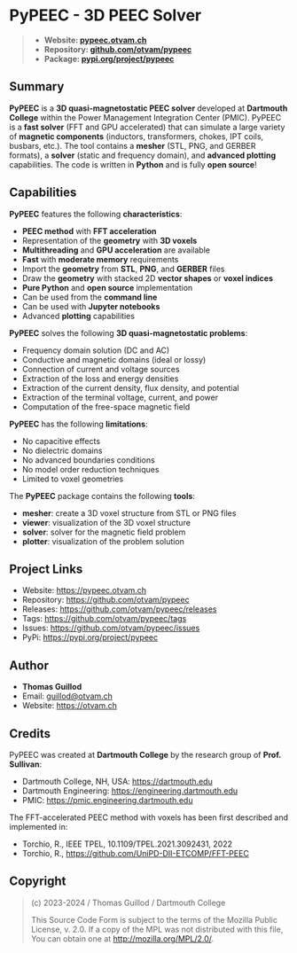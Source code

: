 # PyPEEC - 3D PEEC Solver

> * **Website: [pypeec.otvam.ch](https://pypeec.otvam.ch)**
> * **Repository: [github.com/otvam/pypeec](https://github.com/otvam/pypeec)**
> * **Package: [pypi.org/project/pypeec](https://pypi.org/project/pypeec)**

## Summary

**PyPEEC** is a **3D quasi-magnetostatic PEEC solver** developed at **Dartmouth College** within the Power Management Integration Center (PMIC). 
PyPEEC is a **fast solver** (FFT and GPU accelerated) that can simulate a large variety of **magnetic components** (inductors, transformers, chokes, IPT coils, busbars, etc.). 
The tool contains a **mesher** (STL, PNG, and GERBER formats), a **solver** (static and frequency domain), and **advanced plotting** capabilities.
The code is written in **Python** and is fully **open source**!

## Capabilities

**PyPEEC** features the following **characteristics**:
* **PEEC method** with **FFT acceleration**
* Representation of the **geometry** with **3D voxels**
* **Multithreading** and **GPU acceleration** are available
* **Fast** with **moderate memory** requirements
* Import the **geometry** from **STL**, **PNG**, and **GERBER** files
* Draw the **geometry** with stacked 2D **vector shapes** or **voxel indices**
* **Pure Python** and **open source** implementation
* Can be used from the **command line**
* Can be used with **Jupyter notebooks**
* Advanced **plotting** capabilities

**PyPEEC** solves the following **3D quasi-magnetostatic problems**:
* Frequency domain solution (DC and AC)
* Conductive and magnetic domains (ideal or lossy)
* Connection of current and voltage sources
* Extraction of the loss and energy densities
* Extraction of the current density, flux density, and potential
* Extraction of the terminal voltage, current, and power
* Computation of the free-space magnetic field 

**PyPEEC** has the following **limitations**:
* No capacitive effects
* No dielectric domains
* No advanced boundaries conditions
* No model order reduction techniques
* Limited to voxel geometries

The **PyPEEC** package contains the following **tools**:
* **mesher**: create a 3D voxel structure from STL or PNG files
* **viewer**: visualization of the 3D voxel structure
* **solver**: solver for the magnetic field problem
* **plotter**: visualization of the problem solution

## Project Links

* Website: https://pypeec.otvam.ch
* Repository: https://github.com/otvam/pypeec
* Releases: https://github.com/otvam/pypeec/releases
* Tags: https://github.com/otvam/pypeec/tags
* Issues: https://github.com/otvam/pypeec/issues
* PyPi: https://pypi.org/project/pypeec

## Author

* **Thomas Guillod**
* Email: guillod@otvam.ch
* Website: https://otvam.ch

## Credits

PyPEEC was created at **Dartmouth College** by the research group of **Prof. Sullivan**:
* Dartmouth College, NH, USA: https://dartmouth.edu
* Dartmouth Engineering: https://engineering.dartmouth.edu
* PMIC: https://pmic.engineering.dartmouth.edu

The FFT-accelerated PEEC method with voxels has been first described and implemented in:
* Torchio, R., IEEE TPEL, 10.1109/TPEL.2021.3092431, 2022
* Torchio, R., https://github.com/UniPD-DII-ETCOMP/FFT-PEEC

## Copyright

> (c) 2023-2024 / Thomas Guillod / Dartmouth College
> 
>  This Source Code Form is subject to the terms of the Mozilla Public
>  License, v. 2.0. If a copy of the MPL was not distributed with this
>  file, You can obtain one at http://mozilla.org/MPL/2.0/.
